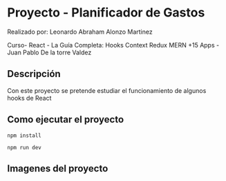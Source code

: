 # Proyecto - Planificador de Gastos
Realizado por: Leonardo Abraham Alonzo Martinez

Curso- React - La Guía Completa: Hooks Context Redux MERN +15 Apps - Juan Pablo De la torre Valdez

## Descripción
Con este proyecto se pretende estudiar el funcionamiento de algunos hooks de React


## Como ejecutar el proyecto
```
npm install
```
```
npm run dev
```

## Imagenes del proyecto


